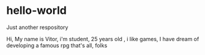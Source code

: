 # hello-world
Just another respository


Hi, My name is Vitor, i'm student, 25 years old , i like games, I have dream of developing a famous rpg
that's all, folks
